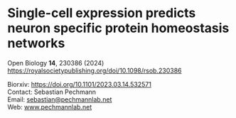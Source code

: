 # Single-cell expression predicts neuron specific protein homeostasis networks

Open Biology <b>14</b>, 230386 (2024) 
https://royalsocietypublishing.org/doi/10.1098/rsob.230386


Biorxiv: https://doi.org/10.1101/2023.03.14.532571 \
Contact: Sebastian Pechmann\
Email: sebastian@pechmannlab.net\
Web: www.pechmannlab.net
